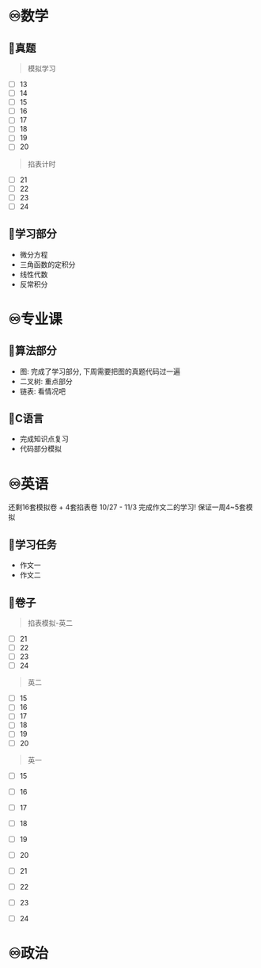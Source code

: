 # ♾️数学
## 💫真题
> 模拟学习
- [ ] 13
- [ ] 14
- [ ] 15
- [ ] 16
- [ ] 17
- [ ] 18
- [ ] 19
- [ ] 20

> 掐表计时

- [ ] 21
- [ ] 22
- [ ] 23
- [ ] 24

## 💫学习部分
- 微分方程
- 三角函数的定积分
- 线性代数
- 反常积分


# ♾️专业课
## 💫算法部分
- 图: 完成了学习部分, 下周需要把图的真题代码过一遍
- 二叉树: 重点部分
- 链表: 看情况吧

## 💫C语言
- 完成知识点复习
- 代码部分模拟




# ♾️英语
还剩16套模拟卷 + 4套掐表卷
10/27 - 11/3 完成作文二的学习!
保证一周4~5套模拟

## 💫学习任务
- 作文一
- 作文二

## 💫卷子
> 掐表模拟-英二
- [ ] 21
- [ ] 22
- [ ] 23
- [ ] 24

> 英二

- [ ] 15
- [ ] 16
- [ ] 17
- [ ] 18
- [ ] 19
- [ ] 20

> 英一

- [ ] 15
- [ ] 16
- [ ] 17
- [ ] 18
- [ ] 19
- [ ] 20
- [ ] 21
- [ ] 22
- [ ] 23
- [ ] 24



# ♾️政治
